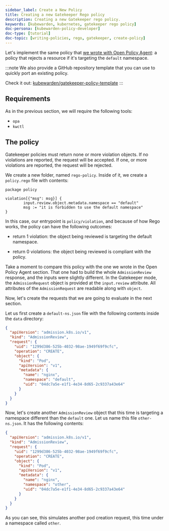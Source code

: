 ```yaml
---
sidebar_label: Create a New Policy
title: Creating a new Gatekeeper Rego policy
description: Creating a new Gatekeeper rego policy.
keywords: [kubewarden, kubernetes, gatekeeper rego policy]
doc-persona: [kubewarden-policy-developer]
doc-type: [tutorial]
doc-topic: [writing-policies, rego, gatekeeper, create-policy]
---
```


Let's implement the same policy that [we wrote with Open Policy
Agent](../open-policy-agent/create-policy): a policy that
rejects a resource if it's targeting the `default` namespace.

:::note
We also provide a GitHub repository template
that you can use to quickly port an existing policy.

Check it out: [kubewarden/gatekeeper-policy-template](https://github.com/kubewarden/gatekeeper-policy-template)
:::

## Requirements

As in the previous section, we will require the following tools:

- `opa`
- `kwctl`

## The policy

Gatekeeper policies must return none or more violation objects. If no
violations are reported, the request will be accepted. If one, or more
violations are reported, the request will be rejected.

We create a new folder, named `rego-policy`. Inside of it, we create a
`policy.rego` file with contents:

```rego
package policy

violation[{"msg": msg}] {
        input.review.object.metadata.namespace == "default"
        msg := "it is forbidden to use the default namespace"
}
```

In this case, our entrypoint is `policy/violation`, and because of how
Rego works, the policy can have the following outcomes:

- return 1 violation: the object being reviewed is targeting the
  default namespace.

- return 0 violations: the object being reviewed is compliant with the
  policy.

Take a moment to compare this policy with the one we wrote in the Open
Policy Agent section. That one had to build the whole
`AdmissionReview` response, and the inputs were slightly
different. In the Gatekeeper mode, the `AdmissionRequest` object is
provided at the `input.review` attribute. All attributes of the
`AdmissionRequest` are readable along with `object`.

Now, let's create the requests that we are going to evaluate in the
next section.

Let us first create a `default-ns.json` file with the following
contents inside the `data` directory:

```json
{
  "apiVersion": "admission.k8s.io/v1",
  "kind": "AdmissionReview",
  "request": {
    "uid": "1299d386-525b-4032-98ae-1949f69f9cfc",
    "operation": "CREATE",
    "object": {
      "kind": "Pod",
      "apiVersion": "v1",
      "metadata": {
        "name": "nginx",
        "namespace": "default",
        "uid": "04dc7a5e-e1f1-4e34-8d65-2c9337a43e64"
      }
    }
  }
}
```

Now, let's create another `AdmissionReview` object that this time is
targeting a namespace different than the `default` one. Let us name
this file `other-ns.json`. It has the following contents:

```json
{
  "apiVersion": "admission.k8s.io/v1",
  "kind": "AdmissionReview",
  "request": {
    "uid": "1299d386-525b-4032-98ae-1949f69f9cfc",
    "operation": "CREATE",
    "object": {
      "kind": "Pod",
      "apiVersion": "v1",
      "metadata": {
        "name": "nginx",
        "namespace": "other",
        "uid": "04dc7a5e-e1f1-4e34-8d65-2c9337a43e64"
      }
    }
  }
}
```

As you can see, this simulates another pod creation request, this time
under a namespace called `other`.
